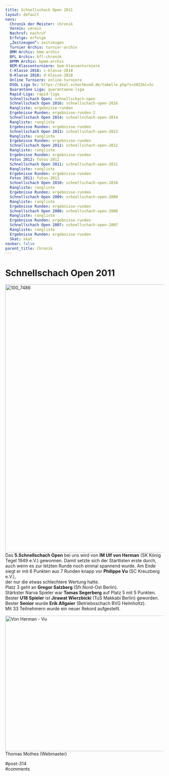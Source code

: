 ```yaml
---
title: Schnellschach Open 2011 
layout: default
navs:
  Chronik der Meister: chronik
  Verein: verein
  Nachruf: nachruf
  Erfolge: erfolge
  „Zeitzeugen“: zeitzeugen
  Turnier Archiv: turnier-archiv
  BMM Archiv: bmm-archiv
  BFL Archiv: bfl-chronik
  BPMM Archiv: bpmm-archiv
  BEM-Klassenturniere: bem-klassenturniere
  C-Klasse 2018: c-klasse-2018
  D-Klasse 2018: d-klasse-2018
  Online Turniere: online-turniere
  DSOL Liga 5c: https://dsol.schachbund.de/tabelle.php?s=2022&l=5c
  Quarantäne Liga: quarantaene-liga
  Rapid-Liga: rapid-liga
  Schnellschach Open: schnellschach-open
  Schnellschach Open 2016: schnellschach-open-2016
  Rangliste: ergebnisse-runden
  Ergebnisse Runden: ergebnisse-runden-2
  Schnellschach Open 2014: schnellschach-open-2014
  Rangliste: rangliste
  Ergebnisse Runden: ergebnisse-runden
  Schnellschach Open 2013: schnellschach-open-2013
  Rangliste: rangliste
  Ergebnisse Runden: ergebnisse-runden
  Schnellschach Open 2012: schnellschach-open-2012
  Rangliste: rangliste
  Ergebnisse Runden: ergebnisse-runden
  Fotos 2012: fotos-2012
  Schnellschach Open 2011: schnellschach-open-2011
  Rangliste: rangliste
  Ergebnisse Runden: ergebnisse-runden
  Fotos 2011: fotos-2011
  Schnellschach Open 2010: schnellschach-open-2010
  Rangliste: rangliste
  Ergebnisse Runden: ergebnisse-runden
  Schnellschach Open 2009: schnellschach-open-2009
  Rangliste: rangliste
  Ergebnisse Runden: ergebnisse-runden
  Schnellschach Open 2008: schnellschach-open-2008
  Rangliste: rangliste
  Ergebnisse Runden: ergebnisse-runden
  Schnellschach Open 2007: schnellschach-open-2007
  Rangliste: rangliste
  Ergebnisse Runden: ergebnisse-runden
  Skat: skat
navbar: false
parent_title: Chronik
---
```

<div class="post-314 page type-page status-publish hentry" id="post-314">
<h1 class="entry-title">Schnellschach Open 2011</h1>
<div class="entry-content">
<p><img alt="100_7486" class="aligncenter size-large wp-image-659" decoding="async" height="853" sizes="(max-width: 640px) 100vw, 640px" src="http://www.narva-schach.de/wordpress/wp-content/uploads/2016/05/100_7486-768x1024.jpg" srcset="https://www.narva-schach.de/wordpress/wp-content/uploads/2016/05/100_7486-768x1024.jpg 768w, https://www.narva-schach.de/wordpress/wp-content/uploads/2016/05/100_7486-225x300.jpg 225w" width="640"/><br/>
Das <strong>5.Schnellschach Open</strong> bei uns wird von <strong>IM Ulf von Herman</strong> (SK König Tegel 1949 e.V.) gewonnen. Damit setzte sich der Startlisten erste durch, auch wenn es zur letzten Runde noch einmal spannend wurde. Am Ende siegt er mit 6 Punkten aus 7 Runden knapp vor <strong>Philippe Vu</strong> (SC Kreuzberg e.V.),<br/>
der nur die etwas schlechtere Wertung hatte.<br/>
Platz 3 geht an <strong>Gregor Salzberg</strong> (Sfr.Nord-Ost Berlin).<br/>
Stärkster Narva Spieler war <strong>Tomas Segerberg</strong> auf Platz 5 mit 5 Punkten.<br/>
Bester <strong>U18 Spieler</strong> ist <strong>Jirawat Wierzbicki</strong> (TuS Makkabi Berlin) geworden.<br/>
Bester <strong>Senior</strong> wurde <strong>Erik Allgaier</strong> (Betriebsschach BVG Helmholtz).<br/>
Mit 33 Teilnehmern wurde ein neuer Rekord aufgestellt.</p>
<p><img alt="Von Herman - Vu" class="aligncenter size-large wp-image-660" decoding="async" height="431" sizes="(max-width: 640px) 100vw, 640px" src="http://www.narva-schach.de/wordpress/wp-content/uploads/2016/05/Von-Herman-Vu-1024x690.jpg" srcset="https://www.narva-schach.de/wordpress/wp-content/uploads/2016/05/Von-Herman-Vu-1024x690.jpg 1024w, https://www.narva-schach.de/wordpress/wp-content/uploads/2016/05/Von-Herman-Vu-300x202.jpg 300w, https://www.narva-schach.de/wordpress/wp-content/uploads/2016/05/Von-Herman-Vu-768x517.jpg 768w" width="640"/><br/>
Thomas Mothes (Webmaster)</p>
</div><!-- .entry-content -->
</div> #post-314 
<div id="comments">
</div> #comments 
